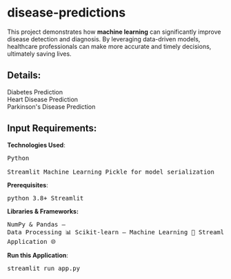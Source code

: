# disease-predictions
This project demonstrates how **machine learning** can significantly improve disease detection and diagnosis. By leveraging data-driven models, healthcare professionals can make more accurate and timely decisions, ultimately saving lives. 
## Details:
Diabetes Prediction<br>
Heart Disease Prediction<br>
Parkinson's Disease Prediction<br>
## Input Requirements:

**Technologies Used**:<pre>Python  
                            Streamlit
                            Machine Learning
                            Pickle for model serialization
                       </pre>
**Prerequisites**:<pre>python 3.8+
                            Streamlit</pre>

**Libraries & Frameworks:**<pre>NumPy & Pandas – Data Processing 📊
                                Scikit-learn – Machine Learning 🤖
                                Streamlit – Web Application 🌐</pre>
                      
                       
**Run this Application**:<pre>streamlit run app.py
</pre>

